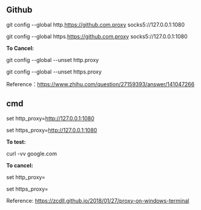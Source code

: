 ## Github

git config --global http.https://github.com.proxy socks5://127.0.0.1:1080

git config --global https.https://github.com.proxy socks5://127.0.0.1:1080

**To Cancel:**

git config --global --unset http.proxy

git config --global --unset https.proxy


Reference：https://www.zhihu.com/question/27159393/answer/141047266

## cmd

set http_proxy=http://127.0.0.1:1080

set https_proxy=http://127.0.0.1:1080

**To test:**

curl -vv google.com

**To cancel:**

set http_proxy=

set https_proxy=

Reference: https://zcdll.github.io/2018/01/27/proxy-on-windows-terminal
